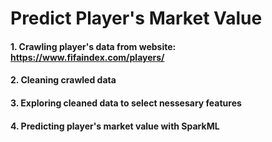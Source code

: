 # Predict Player's Market Value
#### 1. Crawling player's data from website: https://www.fifaindex.com/players/
#### 2. Cleaning crawled data
#### 3. Exploring cleaned data to select nessesary features
#### 4. Predicting player's market value with SparkML
